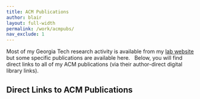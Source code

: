```yaml
---
title: ACM Publications
author: blair
layout: full-width
permalink: /work/acmpubs/
nav_exclude: 1
---
```


Most of my Georgia Tech research activity is available from my [lab website](http://ael.gatech.edu/lab) but some specific publications are available here.  
Below, you will find direct links to all of my ACM publications (via their author-direct digital library links).

## Direct Links to ACM Publications
